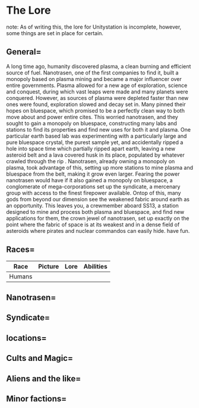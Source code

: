 # The Lore
note: As of writing this, the lore for Unitystation is incomplete, however, some things are set in place for certain.
## General=
A long time ago, humanity discovered plasma, a clean burning and efficient source of fuel. Nanotrasen, one of the first companies to find it, built a monopoly based on plasma mining and became a major influencer over entire governments. Plasma allowed for a new age of exploration, science and conquest, during which vast leaps were made and many planets were conquered. However, as sources of plasma were depleted faster than new ones were found, exploration slowed and decay set in. Many pinned their hopes on bluespace, which promised to be a perfectly clean way to both move about and power entire cites. This worried nanotrasen, and they sought to gain a monopoly on bluespace, constructing many labs and stations to find its properties and find new uses for both it and plasma. One particular earth based lab was experimenting with a particularly large and pure bluespace crystal, the purest sample yet, and accidentally ripped a hole into space time which partially ripped apart earth, leaving a new asteroid belt and a lava covered husk in its place, populated by whatever crawled through the rip . Nanotrasen, already owning a monopoly on plasma, took advantage of this, setting up more stations to mine plasma and bluespace from the belt, making it grow even larger. Fearing the power nanotrasen would have if it also gained a monopoly on bluespace, a conglomerate of mega-corporations set up the syndicate, a mercenary group with access to the finest firepower available. Ontop of this, many gods from beyond our dimension see the weakened fabric around earth as an opportunity. This leaves you, a crewmember aboard SS13, a station designed to mine and process both plasma and bluespace, and find new applications for them, the crown jewel of nanotrasen, set up exactly on the point where the fabric of space is at its weakest and in a dense field of asteroids where pirates and nuclear commandos can easily hide. have fun.

## Races=
| Race | Picture | Lore | Abilities  |
 |----|----|----|----|
| Humans |

## Nanotrasen=

## Syndicate=

## locations=

## Cults and Magic=

## Aliens and the like=

## Minor factions=